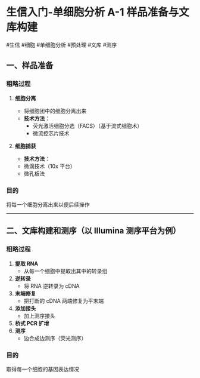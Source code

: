 # 生信入门-单细胞分析 A-1 样品准备与文库构建
#生信 #细胞 #单细胞分析 #预处理 #文库 #测序

## 一、样品准备

### 粗略过程

1. **细胞分离**  
   - 将细胞团中的细胞分离出来  
   - **技术方法**：  
     - 荧光激活细胞分选（FACS）（基于流式细胞术）  
     - 微流控芯片技术  

2. **细胞捕获**  
	- **技术方法**：  
	- 微滴技术（10x 平台）  
	- 微孔板法  

### 目的
将每一个细胞分离出来以便后续操作

---

## 二、文库构建和测序（以 Illumina 测序平台为例）

### 粗略过程

1. **提取 RNA**  
   - 从每一个细胞中提取出其中的转录组  
2. **逆转录**  
   - 将 RNA 逆转录为 cDNA  
3. **末端修复**  
   - 把打断的 cDNA 两端修复为平末端  
4. **添加接头**  
   - 加上测序接头  
5. **桥式 PCR 扩增**  
6. **测序**  
   - 边合成边测序（荧光测序） 

### 目的
取得每一个细胞的基因表达情况
